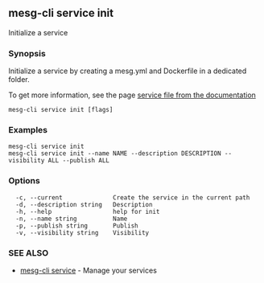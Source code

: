 ## mesg-cli service init

Initialize a service

### Synopsis

Initialize a service by creating a mesg.yml and Dockerfile in a dedicated folder.
	
To get more information, see the page [service file from the documentation](https://docs.mesg.tech/service/service-file.html)

```
mesg-cli service init [flags]
```

### Examples

```
mesg-cli service init
mesg-cli service init --name NAME --description DESCRIPTION --visibility ALL --publish ALL
```

### Options

```
  -c, --current              Create the service in the current path
  -d, --description string   Description
  -h, --help                 help for init
  -n, --name string          Name
  -p, --publish string       Publish
  -v, --visibility string    Visibility
```

### SEE ALSO

* [mesg-cli service](mesg-cli_service.md)	 - Manage your services

